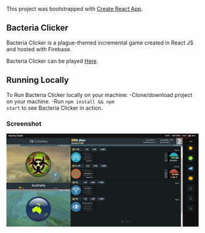 This project was bootstrapped with [Create React App](https://github.com/facebook/create-react-app).

## Bacteria Clicker

Bacteria Clicker is a plague-themed incremental game created in React JS and hosted with Firebase.

Bacteria Clicker can be played [Here](https://bacteriaclicker.co).

## Running Locally

To Run Bacteria Clicker locally on your machine:
    -Clone/download project on your machine.
    -Run <code>npm install && npm start</code> to see Bacteria Clicker in action.

### Screenshot

![Gameplay](screenshots/main_screenshot.png) 
